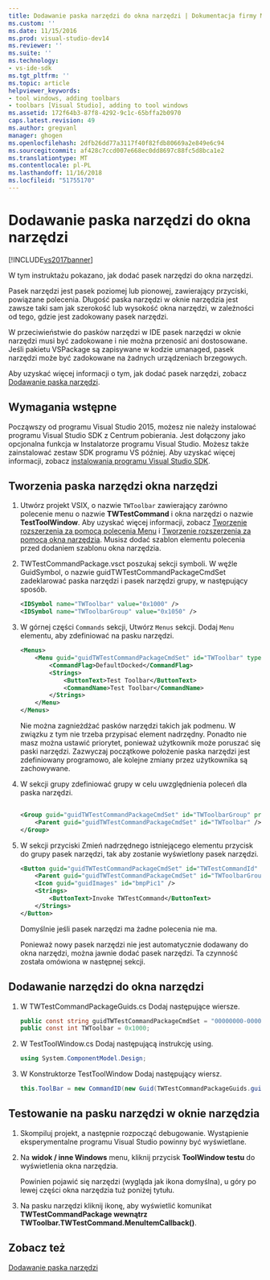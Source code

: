 ```yaml
---
title: Dodawanie paska narzędzi do okna narzędzi | Dokumentacja firmy Microsoft
ms.custom: ''
ms.date: 11/15/2016
ms.prod: visual-studio-dev14
ms.reviewer: ''
ms.suite: ''
ms.technology:
- vs-ide-sdk
ms.tgt_pltfrm: ''
ms.topic: article
helpviewer_keywords:
- tool windows, adding toolbars
- toolbars [Visual Studio], adding to tool windows
ms.assetid: 172f64b3-87f8-4292-9c1c-65bffa2b0970
caps.latest.revision: 49
ms.author: gregvanl
manager: ghogen
ms.openlocfilehash: 2dfb26dd77a3117f40f82fdb80669a2e849e6c94
ms.sourcegitcommit: af428c7ccd007e668ec0dd8697c88fc5d8bca1e2
ms.translationtype: MT
ms.contentlocale: pl-PL
ms.lasthandoff: 11/16/2018
ms.locfileid: "51755170"
---
```

# <a name="adding-a-toolbar-to-a-tool-window"></a>Dodawanie paska narzędzi do okna narzędzi
[!INCLUDE[vs2017banner](../includes/vs2017banner.md)]

W tym instruktażu pokazano, jak dodać pasek narzędzi do okna narzędzi.  
  
 Pasek narzędzi jest pasek poziomej lub pionowej, zawierający przyciski, powiązane polecenia. Długość paska narzędzi w oknie narzędzia jest zawsze taki sam jak szerokość lub wysokość okna narzędzi, w zależności od tego, gdzie jest zadokowany pasek narzędzi.  
  
 W przeciwieństwie do pasków narzędzi w IDE pasek narzędzi w oknie narzędzi musi być zadokowane i nie można przenosić ani dostosowane. Jeśli pakietu VSPackage są zapisywane w kodzie umanaged, pasek narzędzi może być zadokowane na żadnych urządzeniach brzegowych.  
  
 Aby uzyskać więcej informacji o tym, jak dodać pasek narzędzi, zobacz [Dodawanie paska narzędzi](../extensibility/adding-a-toolbar.md).  
  
## <a name="prerequisites"></a>Wymagania wstępne  
 Począwszy od programu Visual Studio 2015, możesz nie należy instalować programu Visual Studio SDK z Centrum pobierania. Jest dołączony jako opcjonalna funkcja w Instalatorze programu Visual Studio. Możesz także zainstalować zestaw SDK programu VS później. Aby uzyskać więcej informacji, zobacz [instalowania programu Visual Studio SDK](../extensibility/installing-the-visual-studio-sdk.md).  
  
## <a name="creating-a-toolbar-for-a-tool-window"></a>Tworzenia paska narzędzi okna narzędzi  
  
1.  Utwórz projekt VSIX, o nazwie `TWToolbar` zawierający zarówno polecenie menu o nazwie **TWTestCommand** i okna narzędzi o nazwie **TestToolWindow**. Aby uzyskać więcej informacji, zobacz [Tworzenie rozszerzenia za pomocą polecenia Menu](../extensibility/creating-an-extension-with-a-menu-command.md) i [Tworzenie rozszerzenia za pomocą okna narzędzia](../extensibility/creating-an-extension-with-a-tool-window.md). Musisz dodać szablon elementu polecenia przed dodaniem szablonu okna narzędzia.  
  
2.  TWTestCommandPackage.vsct poszukaj sekcji symboli. W węźle GuidSymbol, o nazwie guidTWTestCommandPackageCmdSet zadeklarować paska narzędzi i pasek narzędzi grupy, w następujący sposób.  
  
    ```xml  
    <IDSymbol name="TWToolbar" value="0x1000" />  
    <IDSymbol name="TWToolbarGroup" value="0x1050" />  
    ```  
  
3.  W górnej części `Commands` sekcji, Utwórz `Menus` sekcji. Dodaj `Menu` elementu, aby zdefiniować na pasku narzędzi.  
  
    ```xml  
    <Menus>  
        <Menu guid="guidTWTestCommandPackageCmdSet" id="TWToolbar" type="ToolWindowToolbar">  
            <CommandFlag>DefaultDocked</CommandFlag>  
            <Strings>  
                <ButtonText>Test Toolbar</ButtonText>  
                <CommandName>Test Toolbar</CommandName>  
            </Strings>  
        </Menu>  
    </Menus>  
    ```  
  
     Nie można zagnieżdżać pasków narzędzi takich jak podmenu. W związku z tym nie trzeba przypisać element nadrzędny. Ponadto nie masz można ustawić priorytet, ponieważ użytkownik może poruszać się paski narzędzi. Zazwyczaj początkowe położenie paska narzędzi jest zdefiniowany programowo, ale kolejne zmiany przez użytkownika są zachowywane.  
  
4.  W sekcji grupy zdefiniować grupy w celu uwzględnienia poleceń dla paska narzędzi.  
  
    ```xml  
  
    <Group guid="guidTWTestCommandPackageCmdSet" id="TWToolbarGroup" priority="0x0000">  
        <Parent guid="guidTWTestCommandPackageCmdSet" id="TWToolbar" />  
    </Group>  
    ```  
  
5.  W sekcji przyciski Zmień nadrzędnego istniejącego elementu przycisk do grupy pasek narzędzi, tak aby zostanie wyświetlony pasek narzędzi.  
  
    ```xml  
    <Button guid="guidTWTestCommandPackageCmdSet" id="TWTestCommandId" priority="0x0100" type="Button">  
        <Parent guid="guidTWTestCommandPackageCmdSet" id="TWToolbarGroup" />  
        <Icon guid="guidImages" id="bmpPic1" />  
        <Strings>  
            <ButtonText>Invoke TWTestCommand</ButtonText>  
        </Strings>  
    </Button>  
    ```  
  
     Domyślnie jeśli pasek narzędzi ma żadne polecenia nie ma.  
  
     Ponieważ nowy pasek narzędzi nie jest automatycznie dodawany do okna narzędzi, można jawnie dodać pasek narzędzi. Ta czynność została omówiona w następnej sekcji.  
  
## <a name="adding-the-toolbar-to-the-tool-window"></a>Dodawanie narzędzi do okna narzędzi  
  
1.  W TWTestCommandPackageGuids.cs Dodaj następujące wiersze.  
  
    ```csharp  
    public const string guidTWTestCommandPackageCmdSet = "00000000-0000-0000-0000-0000";  // get the GUID from the .vsct file  
    public const int TWToolbar = 0x1000;  
    ```  
  
2.  W TestToolWindow.cs Dodaj następującą instrukcję using.  
  
    ```csharp  
    using System.ComponentModel.Design;  
    ```  
  
3.  W Konstruktorze TestToolWindow Dodaj następujący wiersz.  
  
    ```csharp  
    this.ToolBar = new CommandID(new Guid(TWTestCommandPackageGuids.guidTWTestCommandPackageCmdSet), TWTestCommandPackageGuids.TWToolbar);  
    ```  
  
## <a name="testing-the-toolbar-in-the-tool-window"></a>Testowanie na pasku narzędzi w oknie narzędzia  
  
1.  Skompiluj projekt, a następnie rozpocząć debugowanie. Wystąpienie eksperymentalne programu Visual Studio powinny być wyświetlane.  
  
2.  Na **widok / inne Windows** menu, kliknij przycisk **ToolWindow testu** do wyświetlenia okna narzędzia.  
  
     Powinien pojawić się narzędzi (wygląda jak ikona domyślna), u góry po lewej części okna narzędzia tuż poniżej tytułu.  
  
3.  Na pasku narzędzi kliknij ikonę, aby wyświetlić komunikat **TWTestCommandPackage wewnątrz TWToolbar.TWTestCommand.MenuItemCallback()**.  
  
## <a name="see-also"></a>Zobacz też  
 [Dodawanie paska narzędzi](../extensibility/adding-a-toolbar.md)

